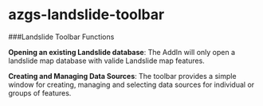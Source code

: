 # azgs-landslide-toolbar


###Landslide Toolbar Functions 

**Opening an existing Landslide database**: The AddIn will only open a landslide map database with valide Landslide map features. 

**Creating and Managing Data Sources**: The toolbar provides a simple window for creating, managing and selecting data sources for individual or groups of features. 
